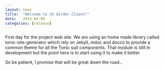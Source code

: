 ```yaml
---
layout: news
title:  "Welcome to JS Girder Client!"
date:   2015-04-08
categories: [release]
---
```


First day for the project web site. We are using an home made library called
tonic-site-generator which rely on Jekyll, mdoc and docco to provide a common
theme for all the Tonic suit components. That module is still in development
but the point here is to start using it to make it better.

So be patient, I promise that will be great down the road...
